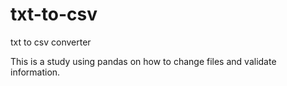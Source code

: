 # txt-to-csv
txt to csv converter


This is a study using pandas on how to change files and validate information.
